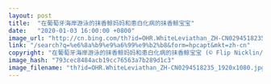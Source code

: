 ```yaml
---
layout: post
title:  "在葡萄牙海岸游泳的抹香鲸妈妈和患白化病的抹香鲸宝宝"
date:   "2020-01-03 16:00:00 +0800"
image_url: "http://cn.bing.com/th?id=OHR.WhiteLeviathan_ZH-CN0294518235_1920x1080.jpg&rf=LaDigue_1920x1080.jpg&pid=hp"
link: "/search?q=%e6%8a%b9%e9%a6%99%e9%b2%b8&form=hpcapt&mkt=zh-cn"
copyright: "在葡萄牙海岸游泳的抹香鲸妈妈和患白化病的抹香鲸宝宝 (© Flip Nicklin/Minden Pictures)"
image_hash: "793cec8484acb19cc76563a7b289d1c3"
image_filename: "th?id=OHR.WhiteLeviathan_ZH-CN0294518235_1920x1080.jpg&rf=LaDigue_1920x1080.jpg&pid=hp"
---
```

